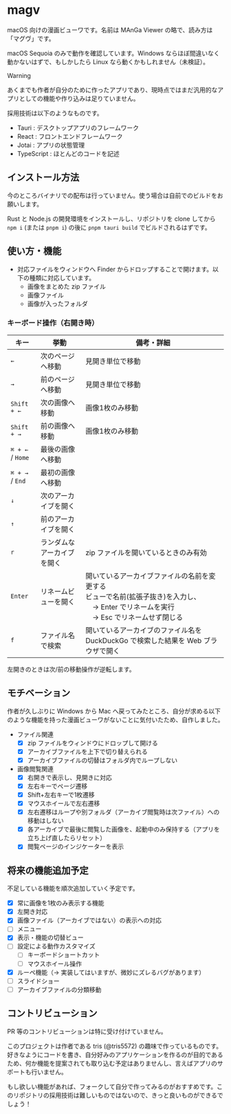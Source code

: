 # magv

macOS 向けの漫画ビューワです。名前は MAnGa Viewer の略で、読み方は「マグヴ」です。

macOS Sequoia のみで動作を確認しています。Windows ならほぼ間違いなく動かないはずで、もしかしたら Linux なら動くかもしれません（未検証）。

> [!WARNING]
> あくまでも作者が自分のために作ったアプリであり、現時点ではまだ汎用的なアプリとしての機能や作り込みは足りていません。

採用技術は以下のようなものです。

- Tauri : デスクトップアプリのフレームワーク
- React : フロントエンドフレームワーク
- Jotai : アプリの状態管理
- TypeScript : ほとんどのコードを記述

## インストール方法

今のところバイナリでの配布は行っていません。使う場合は自前でのビルドをお願いします。

Rust と Node.js の開発環境をインストールし、リポジトリを clone してから `npm i` (または `pnpm i`) の後に `pnpm tauri build` でビルドされるはずです。

## 使い方・機能

- 対応ファイルをウィンドウへ Finder からドロップすることで開けます。以下の種類に対応しています。
  - 画像をまとめた zip ファイル
  - 画像ファイル
  - 画像が入ったフォルダ

### キーボード操作（右開き時）

キー | 挙動 | 備考・詳細
-- | -- | --
`←` | 次のページへ移動 | 見開き単位で移動
`→` | 前のページへ移動 | 見開き単位で移動
`Shift + ←` | 次の画像へ移動 | 画像1枚のみ移動
`Shift + →` | 前の画像へ移動 | 画像1枚のみ移動
`⌘ + ←`<br />/ `Home` | 最後の画像へ移動 | 
`⌘ + →`<br />/ `End` | 最初の画像へ移動 | 
`↓` | 次のアーカイブを開く | 
`↑` | 前のアーカイブを開く | 
`r` | ランダムなアーカイブを開く | zip ファイルを開いているときのみ有効
`Enter` | リネームビューを開く | 開いているアーカイブファイルの名前を変更する<br />ビューで名前(拡張子抜き)を入力し、<br />　→ Enter でリネームを実行<br />　→ Esc でリネームせず閉じる
`f` | ファイル名で検索 | 開いているアーカイブのファイル名を DuckDuckGo で検索した結果を Web ブラウザで開く

左開きのときは次/前の移動操作が逆転します。

## モチベーション

作者が久しぶりに Windows から Mac へ戻ってみたところ、自分が求める以下のような機能を持った漫画ビューワがないことに気付いたため、自作しました。

- ファイル関連
  - [x] zip ファイルをウィンドウにドロップして開ける
  - [x] アーカイブファイルを上下で切り替えられる
  - [x] アーカイブファイルの切替はフォルダ内でループしない
- 画像閲覧関連
  - [x] 右開きで表示し、見開きに対応
  - [x] 左右キーでページ遷移
  - [x] Shift+左右キーで1枚遷移
  - [x] マウスホイールで左右遷移
  - [x] 左右遷移はループや別フォルダ（アーカイブ閲覧時は次ファイル）への移動はしない
  - [x] 各アーカイブで最後に閲覧した画像を、起動中のみ保持する（アプリを立ち上げ直したらリセット）
  - [x] 閲覧ページのインジケーターを表示

## 将来の機能追加予定

不足している機能を順次追加していく予定です。

- [x] 常に画像を1枚のみ表示する機能
- [x] 左開き対応
- [x] 画像ファイル（アーカイブではない）の表示への対応
- [ ] メニュー
- [x] 表示・機能の切替ビュー
- [ ] 設定による動作カスタマイズ
  - [ ] キーボードショートカット
  - [ ] マウスホイール操作
- [x] ルーペ機能（→ 実装してはいますが、微妙にズレるバグがあります）
- [ ] スライドショー
- [ ] アーカイブファイルの分類移動

## コントリビューション

PR 等のコントリビューションは特に受け付けていません。

このプロジェクトは作者である tris (@tris5572) の趣味で作っているものです。好きなようにコードを書き、自分好みのアプリケーションを作るのが目的であるため、何か機能を提案されても取り込む予定はありませんし、言えばアプリのサポートも行いません。

もし欲しい機能があれば、フォークして自分で作ってみるのがおすすめです。このリポジトリの採用技術は難しいものではないので、きっと良いものができるでしょう！
